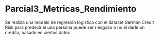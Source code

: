 # Parcial3_Metricas_Rendimiento
Se realiza una modelo de regresión logistica con el dataset German Credit Risk para predecir si una persona puede ser riesgoso o no el darle un credito, basado en ciertos datos
